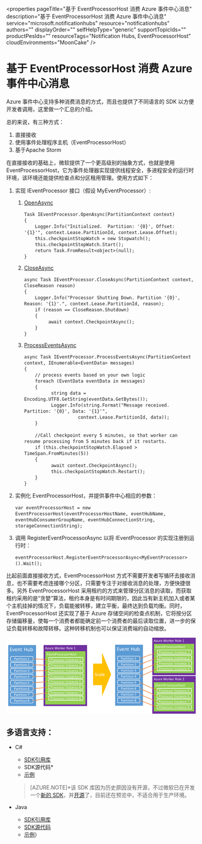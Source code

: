 <properties 
	pageTitle="基于 EventProcessorHost 消费 Azure 事件中心消息" 
	description="基于 EventProcessorHost 消费 Azure 事件中心消息" 
	service="microsoft.notificationhubs"
	resource="notificationhubs"
	authors=""
	displayOrder=""
	selfHelpType="generic"
    supportTopicIds=""
    productPesIds=""
    resourceTags="Notification Hubs, EventProcessorHost"​
    cloudEnvironments="MoonCake" 
/>
<tags 
	ms.service="notification-hubs-aog"
	ms.date="" 
	wacn.date="1/12/2016"
/>
# 基于 EventProcessorHost 消费 Azure 事件中心消息

Azure 事件中心支持多种消费消息的方式，而且也提供了不同语言的 SDK 以方便开发者调用，这里做一个汇总的介绍。

总的来说，有三种方式：

1.	直接接收
2.	使用事件处理程序主机（EventProcessorHost）
3.	基于Apache Storm

在直接接收的基础上，微软提供了一个更高级别的抽象方式，也就是使用 EventProcessorHost，它为事件处理器实现提供线程安全，多进程安全的运行时环境，该环境还能提供检查点和分区租用管理。使用方式如下：

1.	实现 IEventProcessor 接口（假设 MyEventProcessor）:

	1.	[OpenAsync](https://msdn.microsoft.com/zh-cn/library/azure/microsoft.servicebus.messaging.ieventprocessor.openasync.aspx)

			Task IEventProcessor.OpenAsync(PartitionContext context)
			{
				Logger.Info("Initialized.  Partition: '{0}', Offset: '{1}'", context.Lease.PartitionId, context.Lease.Offset);
				this.checkpointStopWatch = new Stopwatch();
				this.checkpointStopWatch.Start();
				return Task.FromResult<object>(null);
			}

	2.	[CloseAsync](https://msdn.microsoft.com/zh-cn/library/azure/microsoft.servicebus.messaging.ieventprocessor.closeasync.aspx)
	
			async Task IEventProcessor.CloseAsync(PartitionContext context, CloseReason reason)
			{
				Logger.Info("Processor Shutting Down. Partition '{0}', Reason: '{1}'.", context.Lease.PartitionId, reason);
				if (reason == CloseReason.Shutdown)
				{
				     await context.CheckpointAsync();
				}
			}

	3.	[ProcessEventsAsync](https://msdn.microsoft.com/zh-cn/library/azure/microsoft.servicebus.messaging.ieventprocessor.processeventsasync.aspx)

			async Task IEventProcessor.ProcessEventsAsync(PartitionContext context, IEnumerable<EventData> messages)
			{
				// process events based on your own logic
				foreach (EventData eventData in messages)
				{
				      string data = Encoding.UTF8.GetString(eventData.GetBytes());
				      Logger.Info(string.Format("Message received.  Partition: '{0}', Data: '{1}'",
				                context.Lease.PartitionId, data));
				}
	
				//Call checkpoint every 5 minutes, so that worker can resume processing from 5 minutes back if it restarts.
				if (this.checkpointStopWatch.Elapsed > TimeSpan.FromMinutes(5))
				{
				      await context.CheckpointAsync();
				      this.checkpointStopWatch.Restart();
				}
			}

2.	实例化 EventProcessorHost，并提供事件中心相应的参数：

		var eventProcessorHost = new EventProcessorHost(eventProcessorHostName, eventHubName, eventHubConsumerGroupName, eventHubConnectionString, storageConnectionString);

3.	调用 RegisterEventProcessorAsync 以将 IEventProcessor 的实现注册到运行时：
		
		eventProcessorHost.RegisterEventProcessorAsync<MyEventProcessor>().Wait();

比起前面直接接收方式，EventProcessorHost 方式不需要开发者写循环去接收消息，也不需要考虑连接哪个分区，只需要专注于对接收消息的处理，方便快捷很多。另外 EventProcessorHost 采用租约的方式来管理分区消息的读取，而获取租约采用的是“贪婪”算法，租约本身是有时间期限的，因此当有新主机加入或者某个主机挂掉的情况下，负载能被转移，建立平衡，最终达到负载均衡。同时，EventProcessorHost 还实现了基于 Azure 存储空间的检查点机制，它将按分区存储偏移量，使每一个消费者都能确定前一个消费者的最后读取位置，进一步的保证负载转移和故障转移。这种转移机制也可以保证消费端的自动缩放。

![AutoScale](./media/aog-notification-hubs-eventprocessorhost-consume-message/AutoScale.png)
 
## **多语言支持：**

*	C#
	*	[SDK引用库](https://www.nuget.org/packages/Microsoft.Azure.ServiceBus.EventProcessorHost/)
	*	SDK源代码*
	*	[示例](https://github.com/allenhula/azure-china-get-started/tree/master/EventHub/CSharp/EventProcessorHostDemo)

	>[AZURE.NOTE]*该 SDK 库因为历史原因没有开源，不过微软已在开发一个[新的 SDK](https://github.com/azure/azure-event-hubs-dotnet)，并[开源](https://blogs.msdn.microsoft.com/eventhubs/2016/10/13/event-hubs-and-net-standard/)了，目前还在预览中，不适合用于生产环境。

*	Java 
	*	[SDK引用库](https://mvnrepository.com/artifact/com.microsoft.azure/azure-eventhubs-eph)
	*	[SDK源代码](https://github.com/Azure/azure-event-hubs-java/tree/master/azure-eventhubs-eph)
	*	[示例](https://github.com/allenhula/azure-china-get-started/tree/master/EventHub/Java/eventhub-eph)）




